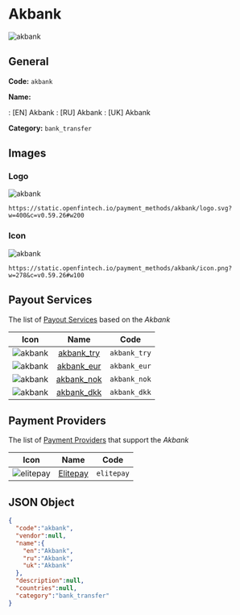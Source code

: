 
# Akbank 
![akbank](https://static.openfintech.io/payment_methods/akbank/logo.svg?w=400&c=v0.59.26#w200)  

## General 
**Code:** `akbank` 
 
**Name:** 
 
:	[EN] Akbank 
:	[RU] Akbank 
:	[UK] Akbank 
 
**Category:** `bank_transfer` 
 

## Images 

### Logo 
![akbank](https://static.openfintech.io/payment_methods/akbank/logo.svg?w=400&c=v0.59.26#w200)  

```
https://static.openfintech.io/payment_methods/akbank/logo.svg?w=400&c=v0.59.26#w200
```  

### Icon 
![akbank](https://static.openfintech.io/payment_methods/akbank/icon.png?w=278&c=v0.59.26#w100)  

```
https://static.openfintech.io/payment_methods/akbank/icon.png?w=278&c=v0.59.26#w100
```  

## Payout Services 
 
The list of [Payout Services](/payout-services/) based on the _Akbank_ 

|Icon|Name|Code| 
|:---:|:---:|:---:| 
|![akbank](https://static.openfintech.io/payout_methods/akbank/icon.png?w=278&c=v0.59.26#w40) |[akbank_try](/payout-services/akbank_try/)|`akbank_try`| 
|![akbank](https://static.openfintech.io/payout_methods/akbank/icon.png?w=278&c=v0.59.26#w40) |[akbank_eur](/payout-services/akbank_eur/)|`akbank_eur`| 
|![akbank](https://static.openfintech.io/payout_methods/akbank/icon.png?w=278&c=v0.59.26#w40) |[akbank_nok](/payout-services/akbank_nok/)|`akbank_nok`| 
|![akbank](https://static.openfintech.io/payout_methods/akbank/icon.png?w=278&c=v0.59.26#w40) |[akbank_dkk](/payout-services/akbank_dkk/)|`akbank_dkk`| 
 

## Payment Providers 
 
The list of [Payment Providers](/payment-providers/) that support the _Akbank_ 

|Icon|Name|Code| 
|:---:|:---:|:---:| 
|![elitepay](https://static.openfintech.io/payment_providers/elitepay/icon.png?w=278&c=v0.59.26#w100) |[Elitepay](/payment-providers/elitepay/)|`elitepay`| 
 

## JSON Object 

```json
{
  "code":"akbank",
  "vendor":null,
  "name":{
    "en":"Akbank",
    "ru":"Akbank",
    "uk":"Akbank"
  },
  "description":null,
  "countries":null,
  "category":"bank_transfer"
}
```  
